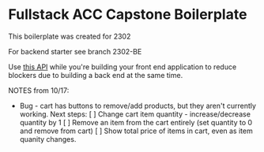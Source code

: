 # Fullstack ACC Capstone Boilerplate

This boilerplate was created for 2302

For backend starter see branch 2302-BE

Use [this API](https://fakestoreapi.com/) while you're building your front end application to reduce blockers due to building a back end at the same time.


NOTES from 10/17: 
- Bug - cart has buttons to remove/add products, but they aren't currently working. 
Next steps: 
[ ] Change cart item quantity - increase/decrease quantity by 1
[ ] Remove an item from the cart entirely (set quantity to 0 and remove from cart)
[ ] Show total price of items in cart, even as item quanity changes.
